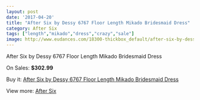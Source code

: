 ```yaml
---
layout: post
date: '2017-04-20'
title: "After Six by Dessy 6767 Floor Length Mikado Bridesmaid Dress"
category: After Six
tags: ["length","mikado","dress","crazy","sale"]
image: http://www.eudances.com/18300-thickbox_default/after-six-by-dessy-6767-floor-length-mikado-bridesmaid-dress.jpg
---
```

After Six by Dessy 6767 Floor Length Mikado Bridesmaid Dress

On Sales: **$302.99**
<a href="https://www.eudances.com/en/after-six/5369-after-six-by-dessy-6767-floor-length-mikado-bridesmaid-dress.html"><amp-img layout="responsive" width="600" height="600" src="//www.eudances.com/18300-thickbox_default/after-six-by-dessy-6767-floor-length-mikado-bridesmaid-dress.jpg" alt="After Six by Dessy 6767 Floor Length Mikado Bridesmaid Dress 0" /></a>
<a href="https://www.eudances.com/en/after-six/5369-after-six-by-dessy-6767-floor-length-mikado-bridesmaid-dress.html"><amp-img layout="responsive" width="600" height="600" src="//www.eudances.com/18301-thickbox_default/after-six-by-dessy-6767-floor-length-mikado-bridesmaid-dress.jpg" alt="After Six by Dessy 6767 Floor Length Mikado Bridesmaid Dress 1" /></a>

Buy it: [After Six by Dessy 6767 Floor Length Mikado Bridesmaid Dress](https://www.eudances.com/en/after-six/5369-after-six-by-dessy-6767-floor-length-mikado-bridesmaid-dress.html "After Six by Dessy 6767 Floor Length Mikado Bridesmaid Dress")

View more: [After Six](https://www.eudances.com/en/50-after-six "After Six")
